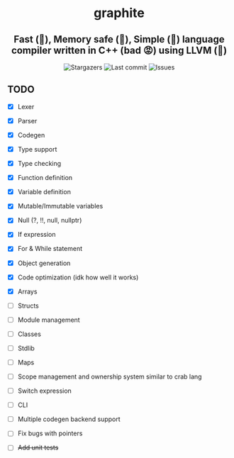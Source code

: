 <div align="center">
    <h1>graphite</h1>
    <h2>Fast (🚀), Memory safe (🚀), Simple (🚀) language compiler written in C++ (bad 😡) using LLVM (🚀)</h2>
</div>

<div align="center">
  <img alt="Stargazers" src="https://img.shields.io/github/stars/budchirp/graphite?style=for-the-badge&colorA=0b1221&colorB=ff8e8e" />
  <img alt="Last commit" src="https://img.shields.io/github/last-commit/budchirp/graphite?style=for-the-badge&colorA=0b1221&colorB=BDB0E4" />
  <img alt="Issues" src="https://img.shields.io/github/issues/budchirp/graphite?style=for-the-badge&colorA=0b1221&colorB=FBC19D" />
</div>

## TODO

- [x] Lexer
- [x] Parser
- [x] Codegen
- [x] Type support
- [x] Type checking
- [x] Function definition
- [x] Variable definition
- [x] Mutable/Immutable variables
- [x] Null (?, !!, null, nullptr)
- [x] If expression
- [x] For & While statement
- [x] Object generation
- [x] Code optimization (idk how well it works)
- [x] Arrays
- [ ] Structs
- [ ] Module management
- [ ] Classes
- [ ] Stdlib
- [ ] Maps
- [ ] Scope management and ownership system similar to crab lang
- [ ] Switch expression
- [ ] CLI

- [ ] Multiple codegen backend support

- [ ] Fix bugs with pointers

- [ ] ~~Add unit tests~~
